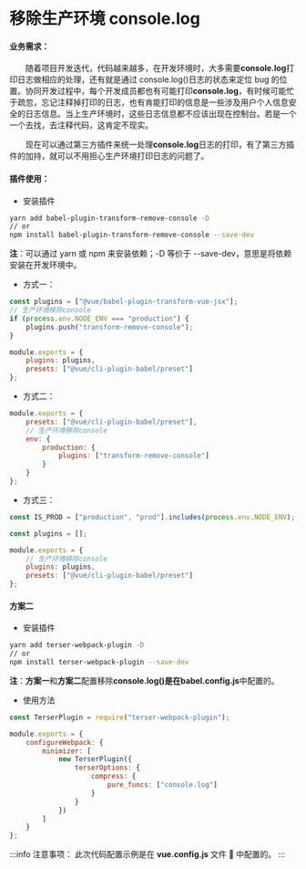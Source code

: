 # 移除生产环境 console.log

#### 业务需求：

&emsp;&emsp;随着项目开发迭代，代码越来越多，在开发环境时，大多需要**console.log**打印日志做相应的处理，还有就是通过 console.log()日志的状态来定位 bug 的位置。协同开发过程中，每个开发成员都也有可能打印**console.log**，有时候可能忙于疏忽，忘记注释掉打印的日志，也有肯能打印的信息是一些涉及用户个人信息安全的日志信息。当上生产环境时，这些日志信息都不应该出现在控制台。若是一个一个去找，去注释代码，这肯定不现实。

&emsp;&emsp;现在可以通过第三方插件来统一处理**console.log**日志的打印，有了第三方插件的加持，就可以不用担心生产环境打印日志的问题了。

#### 插件使用：

-   安装插件

```bash title="安装插件"
yarn add babel-plugin-transform-remove-console -D
// or
npm install babel-plugin-transform-remove-console --save-dev
```

**注**：可以通过 yarn 或 npm 来安装依赖；-D 等价于 --save-dev，意思是将依赖安装在开发环境中。

-   方式一：

```javascript title="插件配置"
const plugins = ["@vue/babel-plugin-transform-vue-jsx"];
// 生产环境移除console
if (process.env.NODE_ENV === "production") {
	plugins.push("transform-remove-console");
}

module.exports = {
	plugins: plugins,
	presets: ["@vue/cli-plugin-babel/preset"]
};
```

-   方式二：

```javascript title="插件配置"
module.exports = {
	presets: ["@vue/cli-plugin-babel/preset"],
	// 生产环境移除console
	env: {
		production: {
			plugins: ["transform-remove-console"]
		}
	}
};
```

-   方式三：

```javascript title="插件配置"
const IS_PROD = ["production", "prod"].includes(process.env.NODE_ENV);

const plugins = [];

module.exports = {
	// 生产环境移除console
	plugins: plugins,
	presets: ["@vue/cli-plugin-babel/preset"]
};
```

#### 方案二

-   安装插件

```bash title="安装插件"
yarn add terser-webpack-plugin -D
// or
npm install terser-webpack-plugin --save-dev
```

**注**：**方案一**和**方案二**配置移除**console.log()**是在**babel.config.js**中配置的。

-   使用方法

```javascript title="使用方法"
const TerserPlugin = require("terser-webpack-plugin");

module.exports = {
	configureWebpack: {
		minimizer: [
			new TerserPlugin({
				terserOptions: {
					compress: {
						pure_funcs: ["console.log"]
					}
				}
			})
		]
	}
};
```

:::info 注意事项：
此次代码配置示例是在 **vue.config.js** 文件 📁 中配置的。
:::
